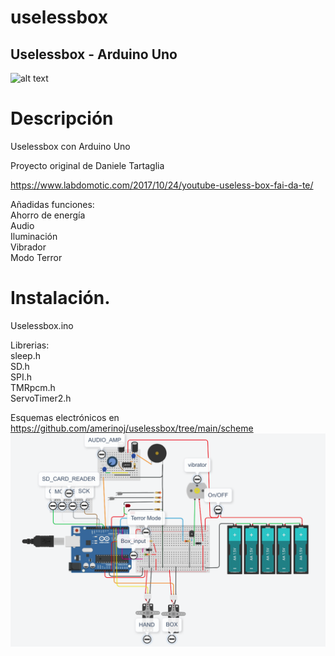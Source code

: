 # uselessbox
Uselessbox - Arduino Uno 
-------
![alt text](https://github.com/amerinoj/uselessbox/blob/main/imagen/main.png)

# Descripción
Uselessbox con Arduino Uno 

Proyecto original de Daniele Tartaglia

https://www.labdomotic.com/2017/10/24/youtube-useless-box-fai-da-te/

Añadidas funciones:  
Ahorro de energía  
Audio  
Iluminación  
Vibrador  
Modo Terror 


# Instalación.
Uselessbox.ino

Librerias:  
sleep.h  
SD.h  
SPI.h  
TMRpcm.h  
ServoTimer2.h  

Esquemas electrónicos en https://github.com/amerinoj/uselessbox/tree/main/scheme  
![alt text](https://github.com/amerinoj/uselessbox/blob/main/scheme/Global.png)


